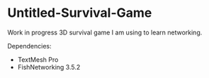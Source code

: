# Untitled-Survival-Game

Work in progress 3D survival game I am using to learn networking.

Dependencies:
* TextMesh Pro
* FishNetworking 3.5.2
